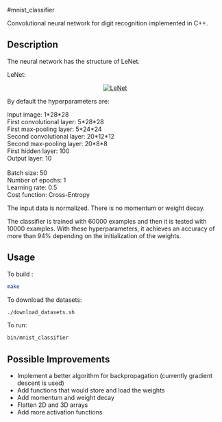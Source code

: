 #mnist_classifier

Convolutional neural network for digit recognition implemented in C++.

## Description

The neural network has the structure of LeNet.

LeNet:
<p align="center">
<a href="http://www.pyimagesearch.com/2016/08/01/lenet-convolutional-neural-network-in-python/"><img alt="LeNet" src="http://www.pyimagesearch.com/wp-content/uploads/2016/06/lenet_architecture-768x226.png"/></a>
</p>

By default the hyperparameters are:

Input image:                1\*28\*28<br />
First convolutional layer:  5\*28\*28<br />
First max-pooling layer:    5\*24\*24<br />
Second convolutional layer: 20\*12\*12<br />
Second max-pooling layer:   20\*8\*8<br />
First hidden layer:         100<br />
Output layer:               10<br />
<br />
Batch size:                 50<br />
Number of epochs:           1<br />
Learning rate:              0.5<br />
Cost function:              Cross-Entropy<br />

The input data is normalized. There is no momentum or weight decay.<br />

The classifier is trained with 60000 examples and then it is tested with 10000 examples. With these hyperparameters, it achieves an accuracy of more than 94% depending on the initialization of the weights.<br /> 

## Usage

To build :
```sh
make
```

To download the datasets:
```sh
./download_datasets.sh
```

To run:
```sh
bin/mnist_classifier
```

## Possible Improvements

- Implement a better algorithm for backpropagation (currently gradient descent is used)
- Add functions that would store and load the weights
- Add momentum and weight decay
- Flatten 2D and 3D arrays
- Add more activation functions


